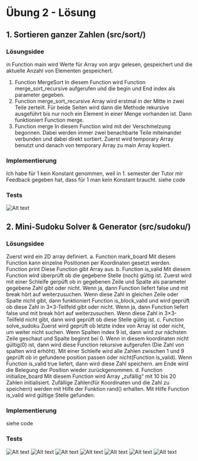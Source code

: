 # Übung 2 - Lösung

## 1. Sortieren ganzer Zahlen (src/sort/)

### Lösungsidee
in Function main wird Werte für Array von argv gelesen, gespeichert und die aktuelle Anzahl von Elementen gespeichert.
1. Function MergeSort
In diesem Function wird Function merge_sort_recursive aufgerufen und die begin und End index als parameter gegeben.
2. Function merge_sort_recursive
Array wird erstmal in der Mitte in zwei Teile zerteilt. Für beide Seiten wird dann die Methode rekursive ausgeführt bis nur noch ein Element in einer Menge vorhanden ist. Dann funktioniert Function merge.
3. Function merge
In diesem Function wird mit der Verschmelzung begonnen. Dabei werden immer zwei benachbarte Teile miteinander verbunden und dabei direkt sortiert. Zuerst wird temporary Array benutzt und danach von temporary Array zu main Array kopiert.

### Implementierung
Ich habe für 1 kein Konstant genommen, weil in 1. semester der Tutor mir Feedback gegeben hat, dass für 1 man kein Konstant braucht.
siehe code

### Tests
![Alt text](image.png)

## 2. Mini-Sudoku Solver & Generator (src/sudoku/) 

### Lösungsidee
Zuerst wird ein 2D array definiert. 
a. Function mark_board
    Mit diesem Function kann einzelne Positionen per Koordinaten gesetzt werden. 
    Function print
    Diese Function gibt Array aus.
b. Function is_valid
    Mit diesem Function wird überprüft ob die gegebene Stelle (noch) gültig ist. Zuerst wird mit einer Schleife gerpüft ob in gegebenen Zeile und Spalte als parameter gegebene Zahl gibt oder nicht. Wenn ja, dann Function liefert false und mit break hört auf weiterzusuchen. Wenn diese Zahl in gleichen Zeile oder Spalte nicht gibt, dann funktioniert Function is_block_valid und wird geprüft ob diese Zahl in 3×3-Teilfeld gibt oder nicht. Wenn ja, dann Function liefert false und mit break hört auf weiterzusuchen. Wenn diese Zahl in 3×3-Teilfeld nicht gibt, dann wird geprüft ob diese Stelle gültig ist.
c. Function solve_sudoku
    Zuerst wird geprüft ob letzte index von Array ist oder nicht, um weiter nicht suchen. Wenn Spalten index 9 ist, dann wird zur nächsten Zeile geschaut und Spalte beginnt bei 0. Wenn in diesem koordinaten nicht gültig(0) ist, dann wird diese Function rekursive aufgerufen (Die Zahl von spalten wird erhöht). Mit einer Schleife wird alle Zahlen zwischen 1 und 9 geprüft ob in gefundene position passen oder nicht(Function is_valid). Wenn Function is_valid true liefert, dann wird diese Zahl speichern. am Ende wird die Belegung der Position wieder zurückgenommen.
d. Function initialize_board
    Mit diesem Function wird Array „zufällig“ mit 10 bis 20 Zahlen initialisiert. Zufällige Zahlen(für Koordinaten und die Zahl zu speichern) werden mit Hilfe der Funktion rand() erhalten. Mit Hilfe Function is_valid wird gültige Stelle gefunden. 


### Implementierung
siehe code

### Tests
![Alt text](image-1.png)
![Alt text](image-2.png)
![Alt text](image-3.png)
![Alt text](image-4.png)
![Alt text](image-5.png)
![Alt text](image-6.png)
![Alt text](image-7.png)